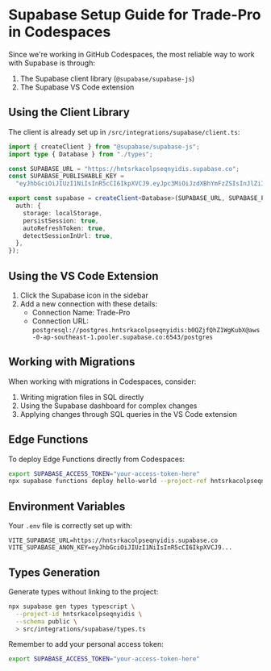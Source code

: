 # Supabase Setup Guide for Trade-Pro in Codespaces

Since we're working in GitHub Codespaces, the most reliable way to work with Supabase is through:

1. The Supabase client library (`@supabase/supabase-js`)
2. The Supabase VS Code extension

## Using the Client Library

The client is already set up in `/src/integrations/supabase/client.ts`:

```typescript
import { createClient } from "@supabase/supabase-js";
import type { Database } from "./types";

const SUPABASE_URL = "https://hntsrkacolpseqnyidis.supabase.co";
const SUPABASE_PUBLISHABLE_KEY =
  "eyJhbGciOiJIUzI1NiIsInR5cCI6IkpXVCJ9.eyJpc3MiOiJzdXBhYmFzZSIsInJlZiI6ImhudHNya2Fjb2xwc2VxbnlpZGlzIiwicm9sZSI6ImFub24iLCJpYXQiOjE3NDQ1ODA2NTMsImV4cCI6MjA2MDE1NjY1M30.zvEATQdgXB0hsX2PkDmcx8p55vcT4q-DQVQkfYLJ4C0";

export const supabase = createClient<Database>(SUPABASE_URL, SUPABASE_PUBLISHABLE_KEY, {
  auth: {
    storage: localStorage,
    persistSession: true,
    autoRefreshToken: true,
    detectSessionInUrl: true,
  },
});
```

## Using the VS Code Extension

1. Click the Supabase icon in the sidebar
2. Add a new connection with these details:
   - Connection Name: Trade-Pro
   - Connection URL:
     `postgresql://postgres.hntsrkacolpseqnyidis:b0QZjfQhZ1WgKubX@aws-0-ap-southeast-1.pooler.supabase.co:6543/postgres`

## Working with Migrations

When working with migrations in Codespaces, consider:

1. Writing migration files in SQL directly
2. Using the Supabase dashboard for complex changes
3. Applying changes through SQL queries in the VS Code extension

## Edge Functions

To deploy Edge Functions directly from Codespaces:

```bash
export SUPABASE_ACCESS_TOKEN="your-access-token-here"
npx supabase functions deploy hello-world --project-ref hntsrkacolpseqnyidis
```

## Environment Variables

Your `.env` file is correctly set up with:

```
VITE_SUPABASE_URL=https://hntsrkacolpseqnyidis.supabase.co
VITE_SUPABASE_ANON_KEY=eyJhbGciOiJIUzI1NiIsInR5cCI6IkpXVCJ9...
```

## Types Generation

Generate types without linking to the project:

```bash
npx supabase gen types typescript \
  --project-id hntsrkacolpseqnyidis \
  --schema public \
  > src/integrations/supabase/types.ts
```

Remember to add your personal access token:

```bash
export SUPABASE_ACCESS_TOKEN="your-access-token-here"
```
